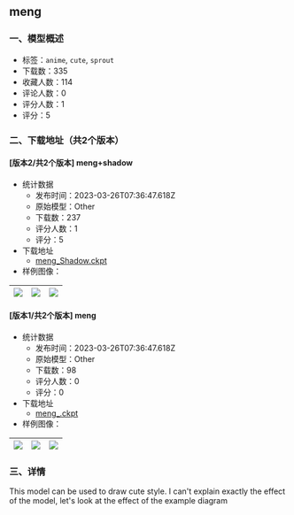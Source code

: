 ## meng
### 一、模型概述

- 标签：`anime`, `cute`, `sprout`
- 下载数：335
- 收藏人数：114
- 评论人数：0
- 评分人数：1
- 评分：5

### 二、下载地址（共2个版本）

#### [版本2/共2个版本] meng+shadow

- 统计数据
  - 发布时间：2023-03-26T07:36:47.618Z
  - 原始模型：Other
  - 下载数：237
  - 评分人数：1
  - 评分：5
- 下载地址
  - [meng_Shadow.ckpt](https://civitai.com/api/download/models/29202)
- 样例图像：

| <img src="https://image.civitai.com/xG1nkqKTMzGDvpLrqFT7WA/c1cbaa83-2dc7-44c8-8c8c-cf7a14d24500/width=450/329924.jpeg" /> | <img src="https://image.civitai.com/xG1nkqKTMzGDvpLrqFT7WA/6dc177bf-9d61-45b0-323e-acfb92955d00/width=450/329923.jpeg" /> | <img src="https://image.civitai.com/xG1nkqKTMzGDvpLrqFT7WA/e0f67232-660c-4334-e51e-5dd77582f200/width=450/329922.jpeg" /> |
| ---- | ---- | ---- |

#### [版本1/共2个版本] meng

- 统计数据
  - 发布时间：2023-03-26T07:36:47.618Z
  - 原始模型：Other
  - 下载数：98
  - 评分人数：0
  - 评分：0
- 下载地址
  - [meng_.ckpt](https://civitai.com/api/download/models/29201)
- 样例图像：

| <img src="https://image.civitai.com/xG1nkqKTMzGDvpLrqFT7WA/4775ffa7-039c-4648-c8ac-43be87409e00/width=450/329919.jpeg" /> | <img src="https://image.civitai.com/xG1nkqKTMzGDvpLrqFT7WA/b49cdd27-aff0-4172-ac69-a36d57e50d00/width=450/329921.jpeg" /> | <img src="https://image.civitai.com/xG1nkqKTMzGDvpLrqFT7WA/670deed3-f38b-4771-5388-2dd6d1f1bc00/width=450/329920.jpeg" /> |
| ---- | ---- | ---- |


### 三、详情
<p>This model can be used to draw cute style. I can't explain exactly the effect of the model, let's look at the effect of the example diagram<br /></p>